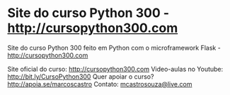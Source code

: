 # Site do curso Python 300 - http://cursopython300.com
Site do curso Python 300 feito em Python com o microframework Flask - http://cursopython300.com

Site oficial do curso: http://cursopython300.com
Video-aulas no Youtube: http://bit.ly/CursoPython300
Quer apoiar o curso? http://apoia.se/marcoscastro
Contato: mcastrosouza@live.com
